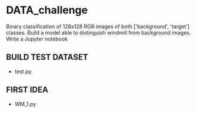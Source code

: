 # DATA_challenge
Binary classification of 128x128 RGB images of both ['background', 'target'] classes. 
Build a model able to distinguish windmill from background images. 
Write a Jupyter notebook

## BUILD TEST DATASET 
- test.py 

## FIRST IDEA
- WM_1.py 

